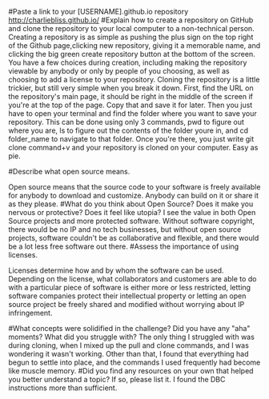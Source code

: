 #Paste a link to your [USERNAME].github.io repository
http://charliebliss.github.io/
#Explain how to create a repository on GitHub and clone the repository to your local computer to a non-technical person.
Creating a repository is as simple as pushing the plus sign on the top right of the Github page,clicking new repository, giving it a memorable name, and clicking the big green create repository button at the bottom of the screen. You have a few choices during creation, including making the repository viewable by anybody or only by people of you choosing, as well as choosing to add a license to your repository.
Cloning the repository is a little trickier, but still very simple when you break it down. First, find the URL on the repository's main page, it should be right in the middle of the screen if you're at the top of the page. Copy that and save it for later. Then you just have to open your terminal and find the folder where you want to save your repository. This can be done using only 3 commands, pwd to figure out where you are, ls to figure out the contents of the folder youre in, and cd folder_name to navigate to that folder. Once you're there, you just write git clone command+v and your repository is cloned on your computer. Easy as pie.

#Describe what open source means.

Open source means that the source code to your software is freely available for anybody to download and customize. Anybody can build on it or share it as they please.
#What do you think about Open Source? Does it make you nervous or protective? Does it feel like utopia?
I see the value in both Open Source projects and more protected software. Without software copyright, there would be no IP and no tech businesses, but without open source projects, software couldn't be as collaborative and flexible, and there would be a lot less free software out there.
#Assess the importance of using licenses.

Licenses determine how and by whom the software can be used. Depending on the license, what collaborators and customers are able to do with a particular piece of software is either more or less restricted, letting software companies protect their intellectual property or letting an open source project be freely shared and modified without worrying about IP infringement.

#What concepts were solidified in the challenge? Did you have any "aha" moments? What did you struggle with?
The only thing I struggled with was during cloning, when I mixed up the pull and clone commands, and I was wondering it wasn't working. Other than that, I found that everything had begun to settle into place, and the commands I used frequently had become like muscle memory.
#Did you find any resources on your own that helped you better understand a topic? If so, please list it.
I found the DBC instructions more than sufficient.